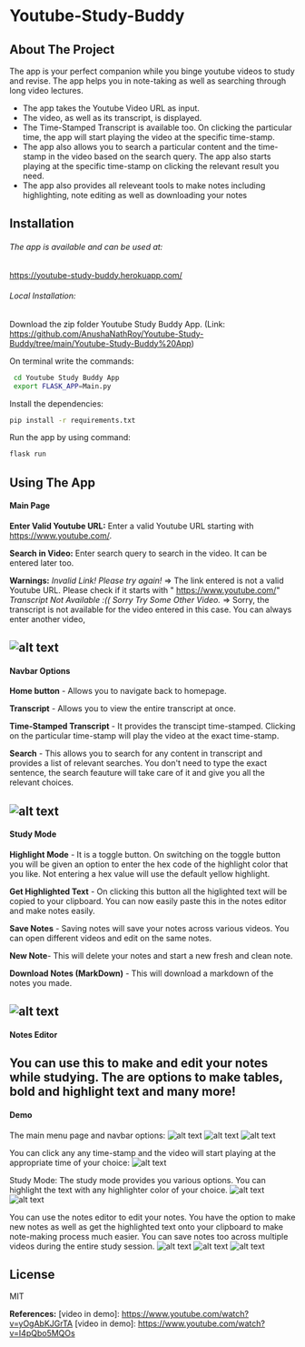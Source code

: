 # Youtube-Study-Buddy

## About The Project
The app is your perfect companion while you binge youtube videos to study and revise. The app helps you in note-taking as well as searching through long video lectures.

- The app takes the Youtube Video URL as input.
- The video, as well as its transcript, is displayed.
- The Time-Stamped Transcript is available too. On clicking the particular time, the app will start playing the video at the specific time-stamp.
- The app also allows you to search a particular content and the time-stamp in the video based on the search query. The app also starts playing at the specific time-stamp on clicking the relevant result you need.
- The app also provides all releveant tools to make notes including highlighting, note editing as well as downloading your notes


## Installation

###### The app is available and can be used at:
https://youtube-study-buddy.herokuapp.com/

###### Local Installation:

Download the zip folder Youtube Study Buddy App. 
(Link: https://github.com/AnushaNathRoy/Youtube-Study-Buddy/tree/main/Youtube-Study-Buddy%20App)

On terminal write the commands:

```sh
 cd Youtube Study Buddy App
 export FLASK_APP=Main.py
```

Install the dependencies:

```sh
pip install -r requirements.txt
```

Run the app by using command:

```sh
flask run
```

## Using The App

#### Main Page

**Enter Valid Youtube URL:**
Enter a valid Youtube URL starting with https://www.youtube.com/.

**Search in Video:**
Enter search query to search in the video. It can be entered later too.

**Warnings:**
 *Invalid Link! Please try again!* => The link entered is not a valid Youtube URL. Please check if it starts with " https://www.youtube.com/"
*Transcript Not Available :(( Sorry Try Some Other Video.* => Sorry, the transcript is not available for the video entered in this case. You can always enter another video,  

![alt text](https://github.com/AnushaNathRoy/Youtube-Study-Buddy/blob/main/readmeImages/mainmenu.png)
---


#### Navbar Options
**Home button** - Allows you to navigate back to homepage.

**Transcript** - Allows you to view the entire transcript at once.

**Time-Stamped Transcript** - It provides the transcipt time-stamped. Clicking on the particular time-stamp will play the video at the exact time-stamp.

**Search** - This allows you to search for any content in transcript and provides a list of relevant searches. You don't need to type the exact sentence, the search feauture will take care of it and give you all the relevant choices.

![alt text](https://github.com/AnushaNathRoy/Youtube-Study-Buddy/blob/main/readmeImages/navbar.png)
---

#### Study Mode
**Highlight Mode** - It is a toggle button. On switching on the toggle button you will be given an option to enter the hex code of the highlight color that you like. Not entering a hex value will use the default yellow highlight.

**Get Highlighted Text** - On clicking this button all the higlighted text will be copied to your clipboard. You can now easily paste this in the notes editor and make notes easily. 

**Save Notes** - Saving notes will save your notes across various videos. You can open different videos and edit on the same notes. 

**New Note**- This will delete your notes and start a new fresh and clean note.

**Download Notes (MarkDown)** - This will download a markdown of the notes you made.

![alt text](https://github.com/AnushaNathRoy/Youtube-Study-Buddy/blob/main/readmeImages/studymode.png)
---

#### Notes Editor

You can use this to make and edit your notes while studying. The are options to make tables, bold and highlight text and many more!
---

#### Demo

The main menu page and navbar options:
![alt text](https://github.com/AnushaNathRoy/Youtube-Study-Buddy/blob/main/readmeImages/main.gif)
![alt text](https://github.com/AnushaNathRoy/Youtube-Study-Buddy/blob/main/readmeImages/navbar.gif)
![alt text](https://github.com/AnushaNathRoy/Youtube-Study-Buddy/blob/main/readmeImages/search.gif)

You can click any any time-stamp and the video will start playing at the appropriate time of your choice:
![alt text](https://github.com/AnushaNathRoy/Youtube-Study-Buddy/blob/main/readmeImages/timestamp.gif)

Study Mode:
The study mode provides you various options. You can highlight the text with any highlighter color of your choice. 
![alt text](https://github.com/AnushaNathRoy/Youtube-Study-Buddy/blob/main/readmeImages/highlighting.gif)
![alt text](https://github.com/AnushaNathRoy/Youtube-Study-Buddy/blob/main/readmeImages/highlighting1.gif)

You can use the notes editor to edit your notes. You have the option to make new notes as well as get the highlighted text onto your clipboard to make note-making process much easier. You can save notes too across multiple videos during the entire study session.
![alt text](https://github.com/AnushaNathRoy/Youtube-Study-Buddy/blob/main/readmeImages/new+download.gif)
![alt text](https://github.com/AnushaNathRoy/Youtube-Study-Buddy/blob/main/readmeImages/get_highlighted_text1.gif)
![alt text](https://github.com/AnushaNathRoy/Youtube-Study-Buddy/blob/main/readmeImages/save_notes.gif)

## License

MIT

**References:**
[video in demo]: <https://www.youtube.com/watch?v=yOgAbKJGrTA>
[video in demo]: <https://www.youtube.com/watch?v=I4pQbo5MQOs>
   
 
